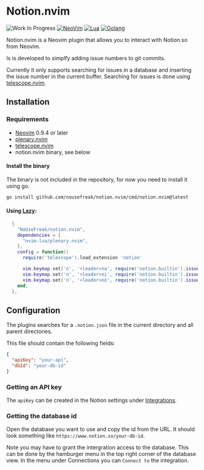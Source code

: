 # Notion.nvim

![Work In Progress](https://img.shields.io/badge/Work%20In%20Progress-orange?style=for-the-badge)
[![NeoVim](https://img.shields.io/badge/NeoVim-green.svg?style=for-the-badge&logo=neovim&logoColor=white)](https://neovim.io)
[![Lua](https://img.shields.io/badge/Lua-darkblue.svg?style=for-the-badge&logo=lua&logoColor=white)](http://www.lua.org)
[![Golang](https://img.shields.io/badge/Go-00ADD8.svg?style=for-the-badge&logo=go&logoColor=white)](http://www.go.dev)

Notion.nvim is a Neovim plugin that allows you to interact with Notion.so from Neovim.

Is is developed to simplfy adding issue numbers to git commits.

Currently it only supports searching for issues in a database and inserting the issue number in the current buffer.
Searching for issues is done using [telescope.nvim](https://github.com/nvim-telescope/telescope.nvim).


## Installation


### Requirements

- [Neovim](https://neovim.io/) 0.9.4 or later
- [plenary.nvim](https://nvim-lua/plenary.nvim)
- [telescope.nvim](https://github.com/nvim-telescope/telescope.nvim)
- notion.nvim binary, see below


#### Install the binary

The binary is not included in the repository, for now you need to install it using go.

```sh
go install github.com/nousefreak/notion.nvim/cmd/notion.nvim@latest
```


#### Using [Lazy](https://github.com/folke/lazy.nvim):

```lua
  {
    "NoUseFreak/notion.nvim",
    dependencies = {
      "nvim-lua/plenary.nvim",
    },
    config = function()
      require('telescope').load_extension 'notion'

      vim.keymap.set('n', '<leader>na', require('notion.builtin').issues_all, { noremap = true, silent = true })
      vim.keymap.set('n', '<leader>ni', require('notion.builtin').issues, { noremap = true, silent = true })
      vim.keymap.set('n', '<leader>no', require('notion.builtin').issues_owned, { noremap = true, silent = true })
    end,
  },
```

## Configuration

The plugins searches for a `.notion.json` file in the current directory and all parent directories.

This file should contain the following fields:

```json
{
  "apiKey": "your-api",
  "dbId": "your-db-id"
}
```

### Getting an API key

The `apiKey` can be created in the Notion settings under [Integrations](https://www.notion.so/my-integrations).

### Getting the database id

Open the database you want to use and copy the id from the URL. It should look something like `https://www.notion.so/your-db-id`.

Note you may have to grant the intergration access to the database. This can be done by the hamburger menu in the top right corner of the database view.
In the menu under Connections you can `Connect to` the integration.

